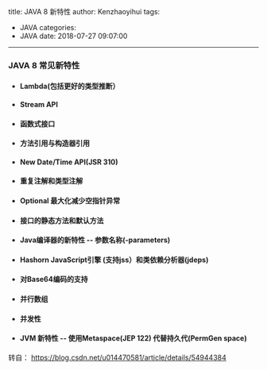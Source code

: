 title: JAVA 8 新特性
author: Kenzhaoyihui
tags:
  - JAVA
categories:
  - JAVA
date: 2018-07-27 09:07:00
---
### JAVA 8 常见新特性

* #### Lambda(包括更好的类型推断）

* #### Stream API

* #### 函数式接口

* #### 方法引用与构造器引用

* #### New Date/Time API(JSR 310)

* #### 重复注解和类型注解

* #### Optional 最大化减少空指针异常

* #### 接口的静态方法和默认方法

* #### Java编译器的新特性 -- 参数名称(-parameters)

* #### Hashorn JavaScript引擎 (支持jss）和类依赖分析器(jdeps)

* #### 对Base64编码的支持

* #### 并行数组

* #### 并发性

* #### JVM 新特性 -- 使用Metaspace(JEP 122) 代替持久代(PermGen space)


转自： https://blog.csdn.net/u014470581/article/details/54944384
